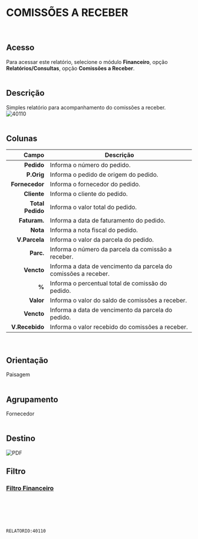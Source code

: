 # COMISSÕES A RECEBER
<br>

## Acesso
Para acessar este relatório, selecione o módulo **Financeiro**, opção **Relatórios/Consultas**, opção **Comissões a Receber**.
<br>
<br>

## Descrição
Simples relatório para acompanhamento do comissões a receber.
<br>
![40110](https://raw.githubusercontent.com/netforcews/docs-siscom/master/relatorios/imagens/40110.png)
<br>
<br>

## Colunas
Campo | Descrição
--:|---
**Pedido** | Informa o número do pedido.
**P.Orig** | Informa o pedido de origem do pedido.
**Fornecedor** | Informa o fornecedor do pedido.
**Cliente** | Informa o cliente do pedido.
**Total Pedido** | Informa o valor total do pedido.
**Faturam.** | Informa a data de faturamento do pedido.
**Nota** | Informa a nota fiscal do pedido.
**V.Parcela** | Informa o valor da parcela do pedido.
**Parc.** | Informa o número da parcela da comissão a receber.
**Vencto** | Informa a data de vencimento da parcela do comissões a receber.
**%** | Informa o percentual total de comissão do pedido.
**Valor** | Informa o valor do saldo de comissões a receber.
**Vencto** | Informa a data de vencimento da parcela do pedido.
**V.Recebido** | Informa o valor recebido do comissões a receber.
<br>

## Orientação
Paisagem   
<br>

## Agrupamento
Fornecedor   
<br>

## Destino
 ![PDF](https://raw.githubusercontent.com/netforcews/docs-siscom/master/relatorios/imagens/pdf-48.png)
<br>

## Filtro
### [Filtro Financeiro](/geral/rep-filtro-fin-receber.md)
<br>
<br>
<br>
<br>

```RELATORIO:40110```
